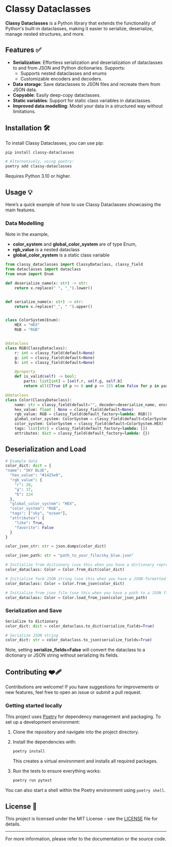 # Classy Dataclasses

**Classy Dataclasses** is a Python library that extends the functionality of Python's built-in dataclasses, making it easier to serialize, deserialize, manage nested structures, and more.

## Features ✅

- **Serialization**: Effortless serialization and deserialization of dataclasses to and from JSON and Python dictionaries. Supports:
  - Supports nested dataclasses and enums
  - Customizable encoders and decoders.
- **Data storage**: Save dataclasses to JSON files and recreate them from JSON data.
- **Copyable**: Easily deep-copy dataclasses.
- **Static variables**: Support for static class variables in dataclasses.
- **Improved data modelling**: Model your data in a structured way without limitations.

## Installation 🛠️

To install Classy Dataclasses, you can use pip:

```bash
pip install classy-dataclasses
```

```bash
# Alternatively, using poetry:
poetry add classy-dataclasses
```

Requires Python 3.10 or higher.

## Usage 💡

Here’s a quick example of how to use Classy Dataclasses showcasing the main features.

### Data Modelling

Note in the example,

- **color_system** and **global_color_system** are of type Enum<ColorSystem>,
- **rgb_value** is a nested dataclass
- **global_color_system** is a static class variable

```python
from classy_dataclasses import ClassyDataclass, classy_field
from dataclasses import dataclass
from enum import Enum

def deserialize_name(x: str) -> str:
    return x.replace(" ", "_").lower()


def serialize_name(x: str) -> str:
    return x.replace("_", " ").upper()


class ColorSystem(Enum):
    HEX = "HEX"
    RGB = "RGB"


@dataclass
class RGB(ClassyDataclass):
    r: int = classy_field(default=None)
    g: int = classy_field(default=None)
    b: int = classy_field(default=None)

    @property
    def is_valid(self) -> bool:
        parts: list[int] = [self.r, self.g, self.b]
        return all([True if p >= 0 and p <= 255 else False for p in parts])

@dataclass
class Color(ClassyDataclass):
    name: str = classy_field(default="", decoder=deserialize_name, encoder=serialize_name)
    hex_value: float | None = classy_field(default=None)
    rgb_value: RGB = classy_field(default_factory=lambda: RGB())
    global_color_system: ColorSystem = classy_field(default=ColorSystem.HEX, is_static=True)
    color_system: ColorSystem = classy_field(default=ColorSystem.HEX)
    tags: list[str] = classy_field(default_factory=lambda: [])
    attributes: dict = classy_field(default_factory=lambda: {})
```

## Deserialization and Load

```python
# Example data
color_dict: dict = {
"name": "SKY BLUE",
  "hex_value": "#1425e0",
  "rgb_value": {
    "r": 20,
    "g": 37,
    "b": 224
  },
  "global_color_system": "HEX",
  "color_system": "RGB",
  "tags": ["sky", "ocean"],
  "attributes": {
    "like": True,
    "favorite": False
  }
}

color_json_str: str = json.dumps(color_dict)

color_json_path: str = "path_to_your_file/sky_blue.json"

# Initialize from dictionary (use this when you have a dictionary representing the dataclass)
color_dataclass: Color = Color.from_dict(color_dict)

# Initialize form JSON string (use this when you have a JSON-formatted string)
color_dataclass: Color = Color.from_json(color_dict)

# Initialize from json file (use this when you have a path to a JSON file)
color_dataclass: Color = Color.load_from_json(color_json_path)
```

### Serialization and Save

```python
Serialize to dictionary
color_dict: dict = color_dataclass.to_dict(serialize_fields=True)

# Serialize JSON string
color_dict: str = color_dataclass.to_json(serialize_fields=True)
```

Note, setting **serialize_fields=False** will convert the dataclass to a dictionary or JSON string without serializing its fields.

## Contributing ❤️‍🩹

Contributions are welcome! If you have suggestions for improvements or new features, feel free to open an issue or submit a pull request.

### Getting started locally

This project uses [Poetry](https://python-poetry.org/) for dependency management
and packaging. To set up a development environment:

1. Clone the repository and navigate into the project directory.
2. Install the dependencies with:

   ```bash
   poetry install
   ```

   This creates a virtual environment and installs all required packages.
3. Run the tests to ensure everything works:

   ```bash
   poetry run pytest
   ```

You can also start a shell within the Poetry environment using `poetry shell`.

## License 📃

This project is licensed under the MIT License - see the [LICENSE](LICENSE) file for details.

---

For more information, please refer to the documentation or the source code.

